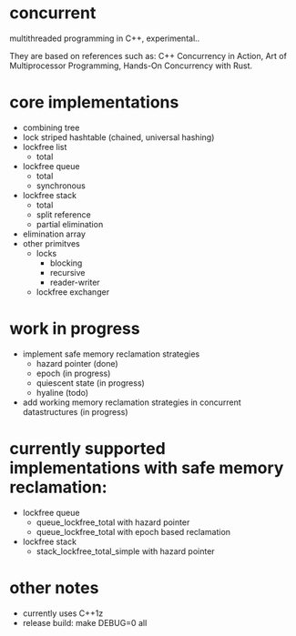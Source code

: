 # concurrent
multithreaded programming in C++, experimental..

They are based on references such as: C++ Concurrency in Action, Art of Multiprocessor Programming, Hands-On Concurrency with Rust.
  
# core implementations
  - combining tree
  - lock striped hashtable (chained, universal hashing)
  - lockfree list
    - total
  - lockfree queue
    - total
    - synchronous
  - lockfree stack
    - total
    - split reference
    - partial elimination
  - elimination array
  - other primitves
    - locks
      - blocking
      - recursive
      - reader-writer
    - lockfree exchanger

# work in progress
  - implement safe memory reclamation strategies
    - hazard pointer (done)
    - epoch (in progress)
	- quiescent state (in progress)
	- hyaline (todo)
  - add working memory reclamation strategies in concurrent datastructures (in progress)

# currently supported implementations with safe memory reclamation:
  - lockfree queue
    - queue_lockfree_total with hazard pointer
    - queue_lockfree_total with epoch based reclamation
  - lockfree stack
    - stack_lockfree_total_simple with hazard pointer

# other notes
  - currently uses C++1z
  - release build: make DEBUG=0 all
